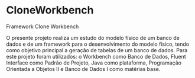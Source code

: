 # CloneWorkbench
Framework Clone Workbench

O presente projeto realiza um estudo do modelo físico de um banco  de  dados e de um framework  para o desenvolvimento do modelo físico, tendo como objetivo  principal  a geração de tabelas de um banco de dados. Para  este projeto foram  utilizados:  o  Workbench  como  Banco de Dados, Fluent Interface como Padrão de Projeto, Java como plataforma, Programação Orientada a Objetos II e Banco de Dados I como matérias base. 
